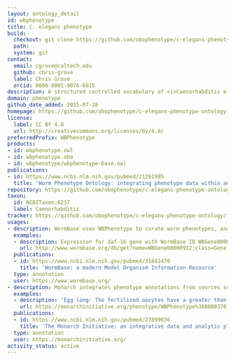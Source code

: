 ```yaml
---
layout: ontology_detail
id: wbphenotype
title: C. elegans phenotype
build:
  checkout: git clone https://github.com/obophenotype/c-elegans-phenotype-ontology.git
  path: .
  system: git
contact:
  email: cgrove@caltech.edu
  github: chris-grove
  label: Chris Grove
  orcid: 0000-0001-9076-6015
description: A structured controlled vocabulary of <i>Caenorhabditis elegans</i> phenotypes
domain: phenotype
github_date_added: 2015-07-28
homepage: https://github.com/obophenotype/c-elegans-phenotype-ontology
license:
  label: CC BY 4.0
  url: http://creativecommons.org/licenses/by/4.0/
preferredPrefix: WBPhenotype
products:
- id: wbphenotype.owl
- id: wbphenotype.obo
- id: wbphenotype/wbphenotype-base.owl
publications:
- id: https://www.ncbi.nlm.nih.gov/pubmed/21261995
  title: 'Worm Phenotype Ontology: integrating phenotype data within and beyond the C. elegans community.'
repository: https://github.com/obophenotype/c-elegans-phenotype-ontology
taxon:
  id: NCBITaxon:6237
  label: Caenorhabditis
tracker: https://github.com/obophenotype/c-elegans-phenotype-ontology/issues
usages:
- description: WormBase uses WBPhenotype to curate worm phenotypes, and to allow search and indexing on the WormBase site
  examples:
  - description: Expression for daf-16 gene with WormBase ID WBGene00000912.
    url: http://www.wormbase.org/db/get?name=WBGene00000912;class=Gene;widget=expression
  publications:
  - id: https://www.ncbi.nlm.nih.gov/pubmed/31642470
    title: 'WormBase: a modern Model Organism Information Resource'
  type: annotation
  user: https://www.wormbase.org/
- description: Monarch integrates phenotype annotations from sources such as WormBase, and allows for querying using the WBPhenotype ontology.
  examples:
  - description: 'Egg long: The fertilized oocytes have a greater than standard length measured end to end compared to control.'
    url: https://monarchinitiative.org/phenotype/WBPhenotype%3A0000370
  publications:
  - id: https://www.ncbi.nlm.nih.gov/pubmed/27899636
    title: 'The Monarch Initiative: an integrative data and analytic platform connecting phenotypes to genotypes across species '
  type: annotation
  user: https://monarchinitiative.org/
activity_status: active
---
```


